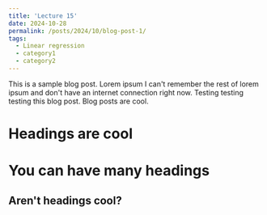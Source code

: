 ```yaml
---
title: 'Lecture 15'
date: 2024-10-28
permalink: /posts/2024/10/blog-post-1/
tags:
  - Linear regression
  - category1
  - category2
---
```


This is a sample blog post. Lorem ipsum I can't remember the rest of lorem ipsum and don't have an internet connection right now. Testing testing testing this blog post. Blog posts are cool.

Headings are cool
======

You can have many headings
======

Aren't headings cool?
------
